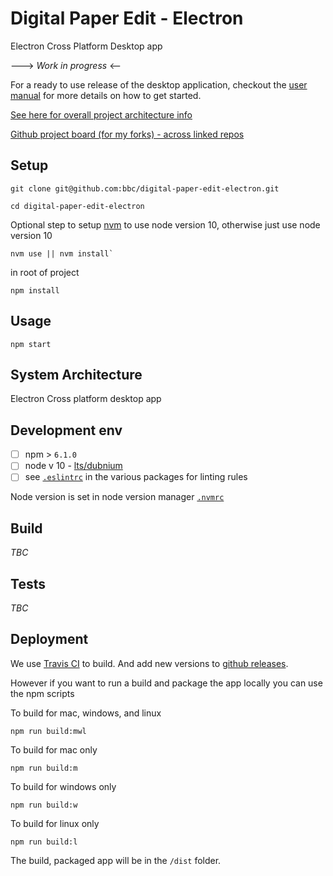 
#  Digital Paper Edit - Electron 
Electron Cross Platform Desktop app

---> _Work in progress_ <--

For a ready to use release of the desktop application, checkout the [user manual](https://autoedit.gitbook.io/digital-paper-edit-user-manual/installing) for more details on how to get started.

 
[See here for overall project architecture info](https://github.com/bbc/digital-paper-edit-client#project-architecture)


[Github project board (for my forks) - across linked repos](https://github.com/users/pietrop/projects/1)

## Setup
<!-- _stack - optional_
_How to build and run the code/app_ -->

```
git clone git@github.com:bbc/digital-paper-edit-electron.git
```

```
cd digital-paper-edit-electron
```

Optional step to setup [nvm](https://github.com/nvm-sh/nvm) to use node version 10, otherwise just use node version 10
```
nvm use || nvm install`
```

in root of project
```
npm install
```

## Usage

```
npm start
```
 

## System Architecture
<!-- _High level overview of system architecture_ -->

 Electron Cross platform desktop app

## Development env
 <!-- _How to run the development environment_

_Coding style convention ref optional, eg which linter to use_

_Linting, github pre-push hook - optional_ -->

- [ ] npm > `6.1.0`
- [ ] node v 10 - [lts/dubnium](https://scotch.io/tutorials/whats-new-in-node-10-dubnium)
- [ ] see [`.eslintrc`](./.eslintrc) in the various packages for linting rules

Node version is set in node version manager [`.nvmrc`](https://github.com/creationix/nvm#nvmrc)

## Build
<!-- _How to run build_ -->

<!-- 
TODO: needs to pull in React front end from npm. 
eg how it was done in Makefile before

build-electron: build-react
	@echo "Electron build"
	# does areact-build
	# clears build folder inside of electron
	rm -rf ./packages/electron/build
	rm -rf ./packages/electron/dist
	# then copies the react build folder into electron folder
	cp -a ./packages/client/build ./packages/electron/build
	# build/package electron for mac, wind and linux
	cd ./packages/electron && npm run build:mwl

and then run 

```
npm run build:mwl
```
 -->

_TBC_

## Tests

 _TBC_

## Deployment
<!-- _How to deploy the code/app into test/staging/production_ -->

We use [Travis CI](https://travis-ci.org/pietrop/digital-paper-edit-electron/builds/) to build. And add new versions to [github releases](https://github.com/pietrop/digital-paper-edit-electron/releases).
<!-- Probably through Travis or Circle CI -->

However if you want to run a build and package the app locally you can use the npm scripts

To build for mac, windows, and linux
```
npm run build:mwl
```
To build for mac only
```
npm run build:m
```
To build for windows only
```
npm run build:w
```
To build for linux only
```
npm run build:l
```


The build, packaged app will be in the `/dist` folder.